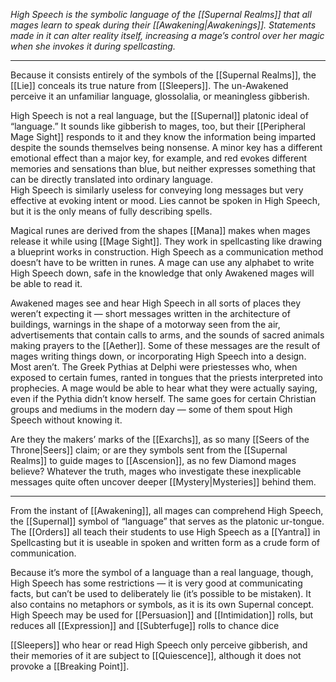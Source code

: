 
_High Speech is the symbolic language of the [[Supernal Realms]] that all mages learn to speak during their [[Awakening|Awakenings]]. Statements made in it can alter reality itself, increasing a mage’s control over her magic when she invokes it during spellcasting._

---

Because it consists entirely of the symbols of the [[Supernal Realms]], the [[Lie]] conceals its true nature from [[Sleepers]]. The un-Awakened perceive it an unfamiliar language, glossolalia, or meaningless gibberish.

High Speech is not a real language, but the [[Supernal]] platonic ideal of “language.” It sounds like gibberish to mages, too, but their [[Peripheral Mage Sight]] responds to it and they know the information being imparted despite the sounds themselves being nonsense. A minor key has a different emotional effect than a major key, for example, and red evokes different memories and sensations than blue, but neither expresses something that can be directly translated into ordinary language. \
High Speech is similarly useless for conveying long messages but very effective at evoking intent or mood. Lies cannot be spoken in High Speech, but it is the only means of fully describing spells.

Magical runes are derived from the shapes [[Mana]] makes when mages release it while using [[Mage Sight]]. They work in spellcasting like drawing a blueprint works in construction. High Speech as a communication method doesn’t have to be written in runes. A mage can use any alphabet to write High Speech down, safe in the knowledge that only Awakened mages will be able to read it.

Awakened mages see and hear High Speech in all sorts of places they weren’t expecting it — short messages written in the architecture of buildings, warnings in the shape of a motorway seen from the air, advertisements that contain calls to arms, and the sounds of sacred animals making prayers to the [[Aether]]. Some of these messages are the result of mages writing things down, or incorporating High Speech into a design. \
Most aren’t. The Greek Pythias at Delphi were priestesses who, when exposed to certain fumes, ranted in tongues that the priests interpreted into prophecies. A mage would be able to hear what they were actually saying, even if the Pythia didn’t know herself. The same goes for certain Christian groups and mediums in the modern day — some of them spout High Speech without knowing it.

Are they the makers’ marks of the [[Exarchs]], as so many [[Seers of the Throne|Seers]] claim; or are they symbols sent from the [[Supernal Realms]] to guide mages to [[Ascension]], as no few Diamond mages believe? Whatever the truth, mages who investigate these inexplicable messages quite often uncover deeper [[Mystery|Mysteries]] behind them.

---

From the instant of [[Awakening]], all mages can comprehend High Speech, the [[Supernal]] symbol of “language” that serves as the platonic ur-tongue. The [[Orders]] all teach their students to use High Speech as a [[Yantra]] in Spellcasting but it is useable in spoken and written form as a crude form of communication. 

Because it’s more the symbol of a language than a real language, though, High Speech has some restrictions — it is very good at communicating facts, but can’t be used to deliberately lie (it’s possible to be mistaken). It also contains no metaphors or symbols, as it is its own Supernal concept. High Speech may be used for [[Persuasion]] and [[Intimidation]] rolls, but reduces all [[Expression]] and [[Subterfuge]] rolls to chance dice

[[Sleepers]] who hear or read High Speech only perceive gibberish, and their memories of it are subject to [[Quiescence]], although it does not provoke a [[Breaking Point]].